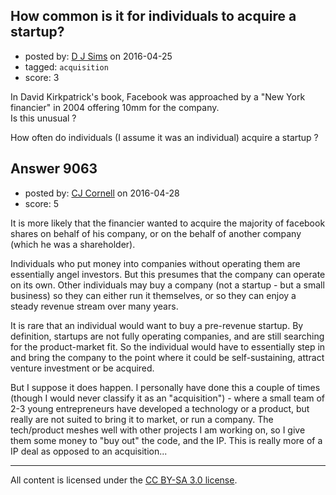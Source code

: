 ## How common is it for individuals to acquire a startup?

- posted by: [D J Sims](https://stackexchange.com/users/7242000/d-j-sims) on 2016-04-25
- tagged: `acquisition`
- score: 3

In David Kirkpatrick's book, Facebook was approached by a "New York financier" in 2004 offering 10mm for the company. <br />
Is this unusual ? 

How often do individuals (I assume it was an individual) acquire a startup ?


## Answer 9063

- posted by: [CJ Cornell](https://stackexchange.com/users/526591/cj-cornell) on 2016-04-28
- score: 5

It is more likely that the financier wanted to acquire the majority of facebook shares on behalf of his company, or on the behalf of another company (which he was a shareholder).

Individuals who put money into companies without operating them are essentially angel investors. But this presumes that the company can operate on its own. Other individuals may buy a company (not a startup - but a small business) so they can either run it themselves, or so they can enjoy a steady revenue stream over many years.

It is rare that an individual would want to buy a pre-revenue startup. By definition, startups are not fully operating companies, and are still searching for the product-market fit. So the individual would have to essentially step in and bring the company to the point where it could be self-sustaining, attract venture investment or be acquired.

But I suppose it does happen. I personally have done this a couple of times (though I would never classify it as an "acquisition") - where a small team of 2-3 young entrepreneurs have developed a technology or a product, but really are not suited to bring it to market, or run a company. The tech/product meshes well with other projects I am working on, so I give them some money to "buy out" the code, and the IP. This is really more of a IP deal as opposed to an acquisition... 




---

All content is licensed under the [CC BY-SA 3.0 license](https://creativecommons.org/licenses/by-sa/3.0/).
